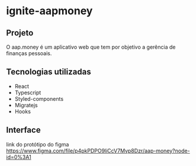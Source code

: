 # ignite-aapmoney
## Projeto
O aap.money é um aplicativo web que tem por objetivo a gerência de finanças pessoais.

## Tecnologias utilizadas
- React
- Typescript
- Styled-components 
- Migratejs
- Hooks

## Interface

link do protótipo do figma
https://www.figma.com/file/p4pkPDPO9liCcV7Mvp8Dzr/aap-money?node-id=0%3A1

